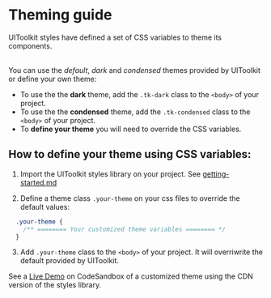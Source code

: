 # Theming guide

UIToolkit styles have defined a set of CSS variables to theme its components. </br></br>

You can use the *default*, *dark* and *condensed* themes provided by UIToolkit or define your own theme: 

- To use the the **dark** theme, add the `.tk-dark` class to the `<body>` of your project. 
- To use the the **condensed** theme, add the `.tk-condensed` class to the `<body>` of your project. 
- To **define your theme** you will need to override the CSS variables.


## How to define your theme using CSS variables:

1. Import the UIToolkit styles library on your project. See [getting-started.md](getting-started.md)

2. Define a theme class `.your-theme` on your css files to override the default values:

```css
  .your-theme {
    /** ======== Your customized theme variables ======== */
  }
```
3. Add `.your-theme` class to the `<body>` of your project. It will overriwrite the default provided by UIToolkit. 


See a [Live Demo](https://codesandbox.io/s/distracted-silence-clek8?) on CodeSandbox of a customized theme using the CDN version of the styles library. 



